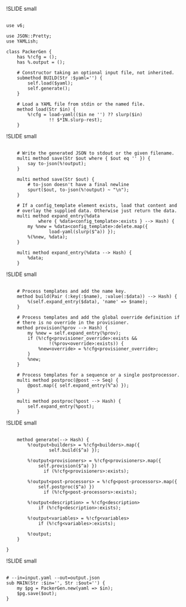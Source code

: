 !SLIDE small

<pre class="hilight">

<code class="hljs"><span class="PreProc">use</span> <span class="Statement">v6;</span>

<span class="PreProc">use</span> <span class="Normal">JSON</span>::<span class="Normal">Pretty</span><span class="Statement">;</span>
<span class="PreProc">use</span> <span class="Normal">YAMLish</span><span class="Statement">;</span>

<span class="Statement">class</span> <span class="Normal">PackerGen</span> {
    <span class="Special">has</span> <span class="Identifier">%</span><span class="Special">!</span><span class="Identifier">cfg</span> <span class="Statement">=</span> ()<span class="Statement">;</span>
    <span class="Special">has</span> <span class="Identifier">%</span><span class="Special">.</span><span class="Identifier">output</span> <span class="Statement">=</span> ()<span class="Statement">;</span>

    <span class="Comment"># Constructor taking an optional input file, not inherited.</span>
    <span class="Statement">submethod</span> <span class="Normal">BUILD</span>(<span class="Type">Str</span> <span class="Statement">:</span><span class="Identifier">$</span><span class="Identifier">yaml</span><span class="Statement">=</span><span class="Special">''</span>) {
        <span class="Identifier">self</span><span class="Statement">.</span><span class="Normal">load</span>(<span class="Identifier">$</span><span class="Identifier">yaml</span>)<span class="Statement">;</span>
        <span class="Identifier">self</span><span class="Statement">.</span><span class="Normal">generate</span>()<span class="Statement">;</span>
    }

    <span class="Comment"># Load a YAML file from stdin or the named file.</span>
    <span class="Statement">method</span> <span class="Normal">load</span>(<span class="Type">Str</span> <span class="Identifier">$</span><span class="Identifier">in</span>) {
        <span class="Identifier">%</span><span class="Special">!</span><span class="Identifier">cfg</span> <span class="Statement">=</span> <span class="Normal">load-yaml</span>((<span class="Identifier">$</span><span class="Identifier">in</span> <span class="Statement">ne</span> <span class="Special">''</span>) <span class="Statement">??</span> <span class="Identifier">slurp</span>(<span class="Identifier">$</span><span class="Identifier">in</span>)
                <span class="Statement">!!</span> <span class="Identifier">$</span><span class="Special">*</span><span class="Identifier">IN</span><span class="Statement">.</span><span class="Normal">slurp-rest</span>)<span class="Statement">;</span>
    }
</code></pre>

!SLIDE small

<pre class="hilight">

<code class="hljs">    <span class="Comment"># Write the generated JSON to stdout or the given filename.</span>
    <span class="Statement">multi</span> <span class="Statement">method</span> <span class="Normal">save</span>(<span class="Type">Str</span> <span class="Identifier">$</span><span class="Identifier">out</span> <span class="PreProc">where</span> { <span class="Identifier">$</span><span class="Identifier">out</span> <span class="Statement">eq</span> <span class="Special">''</span> }) {
        <span class="Identifier">say</span> <span class="Normal">to-json</span>(<span class="Identifier">%</span><span class="Special">!</span><span class="Identifier">output</span>)<span class="Statement">;</span>
    }

    <span class="Statement">multi</span> <span class="Statement">method</span> <span class="Normal">save</span>(<span class="Type">Str</span> <span class="Identifier">$</span><span class="Identifier">out</span>) {
        <span class="Comment"># to-json doesn't have a final newline</span>
        <span class="Normal">spurt</span>(<span class="Identifier">$</span><span class="Identifier">out</span><span class="Statement">,</span> <span class="Normal">to-json</span>(<span class="Identifier">%</span><span class="Special">!</span><span class="Identifier">output</span>) <span class="Statement">~</span> <span class="Special">&quot;</span><span class="Special">\n</span><span class="Special">&quot;</span>)<span class="Statement">;</span>
    }

    <span class="Comment"># If a config_template element exists, load that content and</span>
    <span class="Comment"># overlay the supplied data. Otherwise just return the data.</span>
    <span class="Statement">multi</span> <span class="Statement">method</span> <span class="Normal">expand_entry</span>(<span class="Identifier">%</span><span class="Identifier">data</span>
            <span class="PreProc">where</span> { <span class="Identifier">%</span><span class="Identifier">data</span><span class="Special">&lt;</span><span class="Constant">config_template</span><span class="Special">&gt;</span><span class="Statement">:</span><span class="Constant">exists</span> } <span class="Statement">--&gt;</span> <span class="Type">Hash</span>) {
        <span class="Special">my</span> <span class="Identifier">%</span><span class="Identifier">new</span> <span class="Statement">=</span> <span class="Identifier">%</span><span class="Identifier">data</span><span class="Special">&lt;</span><span class="Constant">config_template</span><span class="Special">&gt;</span><span class="Statement">:</span><span class="Constant">delete</span><span class="Statement">.</span><span class="Identifier">map</span>({
                <span class="Normal">load-yaml</span>(<span class="Identifier">slurp</span>(<span class="Identifier">$</span><span class="Special">^</span><span class="Identifier">a</span>)) })<span class="Statement">;</span>
        <span class="Statement">%</span>(<span class="Identifier">%</span><span class="Identifier">new</span><span class="Statement">,</span> <span class="Identifier">%</span><span class="Identifier">data</span>)<span class="Statement">;</span>
    }

    <span class="Statement">multi</span> <span class="Statement">method</span> <span class="Normal">expand_entry</span>(<span class="Identifier">%</span><span class="Identifier">data</span> <span class="Statement">--&gt;</span> <span class="Type">Hash</span>) {
        <span class="Identifier">%</span><span class="Identifier">data</span><span class="Statement">;</span>
    }
</code></pre>

!SLIDE small

<pre class="hilight">

<code class="hljs">    <span class="Comment"># Process templates and add the name key.</span>
    <span class="Statement">method</span> <span class="Normal">build</span>(<span class="Type">Pair</span> (<span class="Statement">:</span><span class="Constant">key</span>(<span class="Statement">:</span><span class="Identifier">$</span><span class="Identifier">name</span>)<span class="Statement">,</span> <span class="Statement">:</span><span class="Constant">value</span>(<span class="Statement">:</span><span class="Identifier">$</span><span class="Identifier">data</span>)) <span class="Statement">--&gt;</span> <span class="Type">Hash</span>) {
        <span class="Statement">%</span>(<span class="Identifier">self</span><span class="Statement">.</span><span class="Normal">expand_entry</span>(<span class="Identifier">$</span><span class="Identifier">data</span>)<span class="Statement">,</span> <span class="Special">'</span><span class="Constant">name</span><span class="Special">'</span> <span class="Statement">=&gt;</span> <span class="Identifier">$</span><span class="Identifier">name</span>)<span class="Statement">;</span>
    }

    <span class="Comment"># Process templates and add the global override definition if</span>
    <span class="Comment"># there is no override in the provisioner.</span>
    <span class="Statement">method</span> <span class="Normal">provision</span>(<span class="Identifier">%</span><span class="Identifier">prov</span> <span class="Statement">--&gt;</span> <span class="Type">Hash</span>) {
        <span class="Special">my</span> <span class="Identifier">%</span><span class="Identifier">new</span> <span class="Statement">=</span> <span class="Identifier">self</span><span class="Statement">.</span><span class="Normal">expand_entry</span>(<span class="Identifier">%</span><span class="Identifier">prov</span>)<span class="Statement">;</span>
        <span class="Statement">if</span> (<span class="Identifier">%</span><span class="Special">!</span><span class="Identifier">cfg</span><span class="Special">&lt;</span><span class="Constant">provisioner_override</span><span class="Special">&gt;</span><span class="Statement">:</span><span class="Constant">exists</span> <span class="Statement">&amp;&amp;</span>
                <span class="Statement">!</span>(<span class="Identifier">%</span><span class="Identifier">prov</span><span class="Special">&lt;</span><span class="Constant">override</span><span class="Special">&gt;</span><span class="Statement">:</span><span class="Constant">exists</span>)) {
            <span class="Identifier">%</span><span class="Identifier">new</span><span class="Special">&lt;</span><span class="Constant">override</span><span class="Special">&gt;</span> <span class="Statement">=</span> <span class="Identifier">%</span><span class="Special">!</span><span class="Identifier">cfg</span><span class="Special">&lt;</span><span class="Constant">provisioner_override</span><span class="Special">&gt;</span><span class="Statement">;</span>
        }
        <span class="Identifier">%</span><span class="Identifier">new</span><span class="Statement">;</span>
    }

    <span class="Comment"># Process templates for a sequence or a single postprocessor.</span>
    <span class="Statement">multi</span> <span class="Statement">method</span> <span class="Normal">postproc</span>(<span class="Identifier">@</span><span class="Identifier">post</span> <span class="Statement">--&gt;</span> <span class="Type">Seq</span>) {
        <span class="Identifier">@</span><span class="Identifier">post</span><span class="Statement">.</span><span class="Identifier">map</span>({ <span class="Identifier">self</span><span class="Statement">.</span><span class="Normal">expand_entry</span>(<span class="Identifier">%</span><span class="Special">^</span><span class="Identifier">a</span>) })<span class="Statement">;</span>
    }

    <span class="Statement">multi</span> <span class="Statement">method</span> <span class="Normal">postproc</span>(<span class="Identifier">%</span><span class="Identifier">post</span> <span class="Statement">--&gt;</span> <span class="Type">Hash</span>) {
        <span class="Identifier">self</span><span class="Statement">.</span><span class="Normal">expand_entry</span>(<span class="Identifier">%</span><span class="Identifier">post</span>)<span class="Statement">;</span>
    }
</code></pre>

!SLIDE small

<pre class="hilight">

<code class="hljs">    <span class="Statement">method</span> <span class="Normal">generate</span>(<span class="Statement">--&gt;</span> <span class="Type">Hash</span>) {
        <span class="Identifier">%</span><span class="Special">!</span><span class="Identifier">output</span><span class="Special">&lt;</span><span class="Constant">builders</span><span class="Special">&gt;</span> <span class="Statement">=</span> <span class="Identifier">%</span><span class="Special">!</span><span class="Identifier">cfg</span><span class="Special">&lt;</span><span class="Constant">builders</span><span class="Special">&gt;</span><span class="Statement">.</span><span class="Identifier">map</span>({
                <span class="Identifier">self</span><span class="Statement">.</span><span class="Normal">build</span>(<span class="Identifier">$</span><span class="Special">^</span><span class="Identifier">a</span>) })<span class="Statement">;</span>

        <span class="Identifier">%</span><span class="Special">!</span><span class="Identifier">output</span><span class="Special">&lt;</span><span class="Constant">provisioners</span><span class="Special">&gt;</span> <span class="Statement">=</span> <span class="Identifier">%</span><span class="Special">!</span><span class="Identifier">cfg</span><span class="Special">&lt;</span><span class="Constant">provisioners</span><span class="Special">&gt;</span><span class="Statement">.</span><span class="Identifier">map</span>({
            <span class="Identifier">self</span><span class="Statement">.</span><span class="Normal">provision</span>(<span class="Identifier">$</span><span class="Special">^</span><span class="Identifier">a</span>) })
              <span class="Statement">if</span> (<span class="Identifier">%</span><span class="Special">!</span><span class="Identifier">cfg</span><span class="Special">&lt;</span><span class="Constant">provisioners</span><span class="Special">&gt;</span><span class="Statement">:</span><span class="Constant">exists</span>)<span class="Statement">;</span>

        <span class="Identifier">%</span><span class="Special">!</span><span class="Identifier">output</span><span class="Special">&lt;</span><span class="Constant">post-processors</span><span class="Special">&gt;</span> <span class="Statement">=</span> <span class="Identifier">%</span><span class="Special">!</span><span class="Identifier">cfg</span><span class="Special">&lt;</span><span class="Constant">post-processors</span><span class="Special">&gt;</span><span class="Statement">.</span><span class="Identifier">map</span>({
            <span class="Identifier">self</span><span class="Statement">.</span><span class="Normal">postproc</span>(<span class="Identifier">$</span><span class="Special">^</span><span class="Identifier">a</span>) })
              <span class="Statement">if</span> (<span class="Identifier">%</span><span class="Special">!</span><span class="Identifier">cfg</span><span class="Special">&lt;</span><span class="Constant">post-processors</span><span class="Special">&gt;</span><span class="Statement">:</span><span class="Constant">exists</span>)<span class="Statement">;</span>

        <span class="Identifier">%</span><span class="Special">!</span><span class="Identifier">output</span><span class="Special">&lt;</span><span class="Constant">description</span><span class="Special">&gt;</span> <span class="Statement">=</span> <span class="Identifier">%</span><span class="Special">!</span><span class="Identifier">cfg</span><span class="Special">&lt;</span><span class="Constant">description</span><span class="Special">&gt;</span>
            <span class="Statement">if</span> (<span class="Identifier">%</span><span class="Special">!</span><span class="Identifier">cfg</span><span class="Special">&lt;</span><span class="Constant">description</span><span class="Special">&gt;</span><span class="Statement">:</span><span class="Constant">exists</span>)<span class="Statement">;</span>

        <span class="Identifier">%</span><span class="Special">!</span><span class="Identifier">output</span><span class="Special">&lt;</span><span class="Constant">variables</span><span class="Special">&gt;</span> <span class="Statement">=</span> <span class="Identifier">%</span><span class="Special">!</span><span class="Identifier">cfg</span><span class="Special">&lt;</span><span class="Constant">variables</span><span class="Special">&gt;</span>
            <span class="Statement">if</span> (<span class="Identifier">%</span><span class="Special">!</span><span class="Identifier">cfg</span><span class="Special">&lt;</span><span class="Constant">variables</span><span class="Special">&gt;</span><span class="Statement">:</span><span class="Constant">exists</span>)<span class="Statement">;</span>

        <span class="Identifier">%</span><span class="Special">!</span><span class="Identifier">output</span><span class="Statement">;</span>
    }

}
</code></pre>

!SLIDE small

<pre class="hilight">

<code class="hljs"><span class="Comment"># --in=input.yaml --out=output.json</span>
<span class="Statement">sub</span> <span class="Normal">MAIN</span>(<span class="Type">Str</span> <span class="Statement">:</span><span class="Identifier">$</span><span class="Identifier">in</span><span class="Statement">=</span><span class="Special">''</span><span class="Statement">,</span> <span class="Type">Str</span> <span class="Statement">:</span><span class="Identifier">$</span><span class="Identifier">out</span><span class="Statement">=</span><span class="Special">''</span>) {
    <span class="Special">my</span> <span class="Identifier">$</span><span class="Identifier">pg</span> <span class="Statement">=</span> <span class="Normal">PackerGen</span><span class="Statement">.</span><span class="Identifier">new</span>(<span class="Constant">yaml</span> <span class="Statement">=&gt;</span> <span class="Identifier">$</span><span class="Identifier">in</span>)<span class="Statement">;</span>
    <span class="Identifier">$</span><span class="Identifier">pg</span><span class="Statement">.</span><span class="Normal">save</span>(<span class="Identifier">$</span><span class="Identifier">out</span>)<span class="Statement">;</span>
}
</code></pre>

